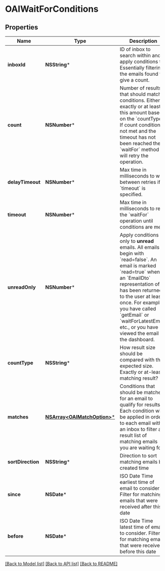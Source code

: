 # OAIWaitForConditions

## Properties
Name | Type | Description | Notes
------------ | ------------- | ------------- | -------------
**inboxId** | **NSString*** | ID of inbox to search within and apply conditions to. Essentially filtering the emails found to give a count. | 
**count** | **NSNumber*** | Number of results that should match conditions. Either exactly or at least this amount based on the &#x60;countType&#x60;. If count condition is not met and the timeout has not been reached the &#x60;waitFor&#x60; method will retry the operation. | [optional] 
**delayTimeout** | **NSNumber*** | Max time in milliseconds to wait between retries if a &#x60;timeout&#x60; is specified. | [optional] 
**timeout** | **NSNumber*** | Max time in milliseconds to retry the &#x60;waitFor&#x60; operation until conditions are met. | 
**unreadOnly** | **NSNumber*** | Apply conditions only to **unread** emails. All emails begin with &#x60;read&#x3D;false&#x60;. An email is marked &#x60;read&#x3D;true&#x60; when an &#x60;EmailDto&#x60; representation of it has been returned to the user at least once. For example you have called &#x60;getEmail&#x60; or &#x60;waitForLatestEmail&#x60; etc., or you have viewed the email in the dashboard. | [optional] 
**countType** | **NSString*** | How result size should be compared with the expected size. Exactly or at-least matching result? | [optional] 
**matches** | [**NSArray&lt;OAIMatchOption&gt;***](OAIMatchOption) | Conditions that should be matched for an email to qualify for results. Each condition will be applied in order to each email within an inbox to filter a result list of matching emails you are waiting for. | [optional] 
**sortDirection** | **NSString*** | Direction to sort matching emails by created time | [optional] 
**since** | **NSDate*** | ISO Date Time earliest time of email to consider. Filter for matching emails that were received after this date | [optional] 
**before** | **NSDate*** | ISO Date Time latest time of email to consider. Filter for matching emails that were received before this date | [optional] 

[[Back to Model list]](../README#documentation-for-models) [[Back to API list]](../README#documentation-for-api-endpoints) [[Back to README]](../README)


